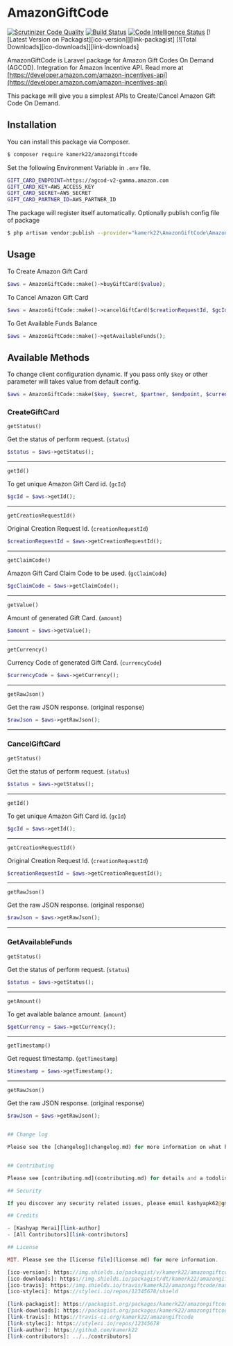 
# AmazonGiftCode

[![Scrutinizer Code Quality](https://scrutinizer-ci.com/g/kamerk22/AmazonGiftCode/badges/quality-score.png?b=master&s=0c4b7d1a88b4519df2f2a95282ef07c53159aca2)](https://scrutinizer-ci.com/g/kamerk22/AmazonGiftCode/?branch=master)
[![Build Status](https://scrutinizer-ci.com/g/kamerk22/AmazonGiftCode/badges/build.png?b=master&s=8971718965afae0299de675bf1a1f68dd051207a)](https://scrutinizer-ci.com/g/kamerk22/AmazonGiftCode/build-status/master)
[![Code Intelligence Status](https://scrutinizer-ci.com/g/kamerk22/AmazonGiftCode/badges/code-intelligence.svg?b=master&s=e4998c2937ca56b1d7fcb0bb71d678b3a151ffc8)](https://scrutinizer-ci.com/code-intelligence)
[![Latest Version on Packagist][ico-version]][link-packagist]
[![Total Downloads][ico-downloads]][link-downloads]

AmazonGiftCode is Laravel package for Amazon Gift Codes On Demand (AGCOD). Integration for Amazon Incentive API. Read more at [https://developer.amazon.com/amazon-incentives-api](https://developer.amazon.com/amazon-incentives-api) 

This package will give you a simplest APIs to Create/Cancel Amazon Gift Code On Demand.


## Installation

You can install this package via Composer.

``` bash
$ composer require kamerk22/amazongiftcode
```

Set the following Environment Variable in `.env` file.
```bash
GIFT_CARD_ENDPOINT=https://agcod-v2-gamma.amazon.com
GIFT_CARD_KEY=AWS_ACCESS_KEY
GIFT_CARD_SECRET=AWS_SECRET
GIFT_CARD_PARTNER_ID=AWS_PARTNER_ID
```

The package will register itself automatically.
Optionally publish config file of package
 ```bash
$ php artisan vendor:publish --provider="kamerk22\AmazonGiftCode\AmazonGiftCodeServiceProvider" --tag="config"
```
## Usage
To Create Amazon Gift Card
```php
$aws = AmazonGiftCode::make()->buyGiftCard($value);
```
To Cancel Amazon Gift Card
```php
$aws = AmazonGiftCode::make()->cancelGiftCard($creationRequestId, $gcId);
```
To Get Available Funds Balance
```php
$aws = AmazonGiftCode::make()->getAvailableFunds();
```

## Available Methods

To change client configuration dynamic. If you pass only `$key` or other parameter will takes value from default config.
```php
$aws = AmazonGiftCode::make($key, $secret, $partner, $endpoint, $currency)->buyGiftCard($value);
```


### CreateGiftCard

`getStatus()`

Get the status of perform request. (`status`)

```php
$status = $aws->getStatus();
```
-------------------

`getId()`

To get unique Amazon Gift Card id. (`gcId`)


```php
$gcId = $aws->getId();
```
-------------------
`getCreationRequestId()`

Original Creation Request Id. (`creationRequestId`)


```php
$creationRequestId = $aws->getCreationRequestId();
```
-------------------
`getClaimCode()`

Amazon Gift Card Claim Code to be used. (`gcClaimCode`)


```php
$gcClaimCode = $aws->getClaimCode();
```
-------------------
`getValue()`

Amount of generated Gift Card. (`amount`)


```php
$amount = $aws->getValue();
```
-------------------
`getCurrency()`

Currency Code of generated Gift Card. (`currencyCode`)


```php
$currencyCode = $aws->getCurrency();
```
-------------------
`getRawJson()`

Get the raw JSON response. (original response)


```php
$rawJson = $aws->getRawJson();
```

-------------------
### CancelGiftCard

`getStatus()`

Get the status of perform request. (`status`)

```php
$status = $aws->getStatus();
```
-------------------
`getId()`

To get unique Amazon Gift Card id. (`gcId`)


```php
$gcId = $aws->getId();
```
-------------------
`getCreationRequestId()`

Original Creation Request Id. (`creationRequestId`)


```php
$creationRequestId = $aws->getCreationRequestId();
```

-------------------
`getRawJson()`

Get the raw JSON response. (original response)


```php
$rawJson = $aws->getRawJson();
```


-------------------
### GetAvailableFunds

`getStatus()`

Get the status of perform request. (`status`)

```php
$status = $aws->getStatus();
```
-------------------
`getAmount()`

To get available balance amount. (`amount`)


```php
$getCurrency = $aws->getCurrency();
```
-------------------
`getTimestamp()`

Get request timestamp. (`getTimestamp`)


```php
$timestamp = $aws->getTimestamp();
```

-------------------
`getRawJson()`

Get the raw JSON response. (original response)


```php
$rawJson = $aws->getRawJson();


## Change log

Please see the [changelog](changelog.md) for more information on what has changed recently.


## Contributing

Please see [contributing.md](contributing.md) for details and a todolist.

## Security

If you discover any security related issues, please email kashyapk62@gmail.com instead of using the issue tracker.

## Credits

- [Kashyap Merai][link-author]
- [All Contributors][link-contributors]

## License

MIT. Please see the [license file](license.md) for more information.

[ico-version]: https://img.shields.io/packagist/v/kamerk22/amazongiftcode.svg?style=flat-square
[ico-downloads]: https://img.shields.io/packagist/dt/kamerk22/amazongiftcode.svg?style=flat-square
[ico-travis]: https://img.shields.io/travis/kamerk22/amazongiftcode/master.svg?style=flat-square
[ico-styleci]: https://styleci.io/repos/12345678/shield

[link-packagist]: https://packagist.org/packages/kamerk22/amazongiftcode
[link-downloads]: https://packagist.org/packages/kamerk22/amazongiftcode
[link-travis]: https://travis-ci.org/kamerk22/amazongiftcode
[link-styleci]: https://styleci.io/repos/12345678
[link-author]: https://github.com/kamerk22
[link-contributors]: ../../contributors]
